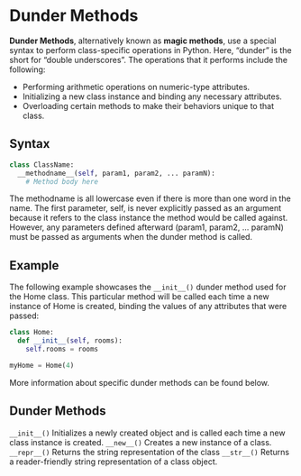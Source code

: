 # Dunder Methods
**Dunder Methods**, alternatively known as **magic methods**, use a special syntax to perform class-specific operations in Python. Here, “dunder” is the short for “double underscores”. The operations that it performs include the following:

- Performing arithmetic operations on numeric-type attributes.
- Initializing a new class instance and binding any necessary attributes.
- Overloading certain methods to make their behaviors unique to that class.

## Syntax
```py
class ClassName:
  __methodname__(self, param1, param2, ... paramN):
    # Method body here
```
The methodname is all lowercase even if there is more than one word in the name. The first parameter, self, is never explicitly passed as an argument because it refers to the class instance the method would be called against. However, any parameters defined afterward (param1, param2, ... paramN) must be passed as arguments when the dunder method is called.

## Example
The following example showcases the `__init__()` dunder method used for the Home class. This particular method will be called each time a new instance of Home is created, binding the values of any attributes that were passed:
```py
class Home:
  def __init__(self, rooms):
    self.rooms = rooms

myHome = Home(4)
```

More information about specific dunder methods can be found below.

## Dunder Methods
`__init__()`
Initializes a newly created object and is called each time a new class instance is created.
`__new__()`
Creates a new instance of a class.
`__repr__()`
Returns the string representation of the class
`__str__()`
Returns a reader-friendly string representation of a class object.